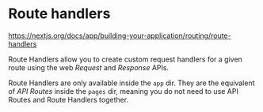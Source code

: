 # Route handlers

https://nextjs.org/docs/app/building-your-application/routing/route-handlers

Route Handlers allow you to create custom request handlers for a given route using the web *Request* and *Response* APIs.

Route Handlers are only available inside the `app` dir. They are the equivalent of *API Routes* inside the `pages` dir, meaning you do not need to use API Routes and Route Handlers together.
